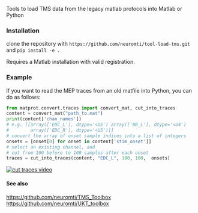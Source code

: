 Tools to load TMS data from the legacy matlab protocols into Matlab or Python

### Installation

clone the repository with `https://github.com/neuromti/tool-load-tms.git` and `pip install -e .`

Requires a Matlab installation with valid registration.

### Example

If you want to read the MEP traces from an old matfile into Python, you can do as follows:

``` python
from matprot.convert.traces import convert_mat, cut_into_traces
content = convert_mat("path_to.mat")
print(content['chan_names'])
# e.g. [[array(['EDC_L'], dtype='<U5') array(['BB_L'], dtype='<U4')
#        array(['EDC_R'], dtype='<U5')]]
# convert the array of onset sample indices into a list of integers
onsets = [onset[0] for onset in content['stim_onset']]
# select an existing channel, and
# cut from 100 before to 100 samples after each onset
traces = cut_into_traces(content, "EDC_L", 100, 100,  onsets)
```

[![cut traces video](https://img.youtube.com/vi/be6HDzV27QI/0.jpg)](https://www.youtube.com/watch?v=be6HDzV27QI)


#### See also
https://github.com/neuromti/TMS_Toolbox
https://github.com/neuromti/UKT_toolbox
